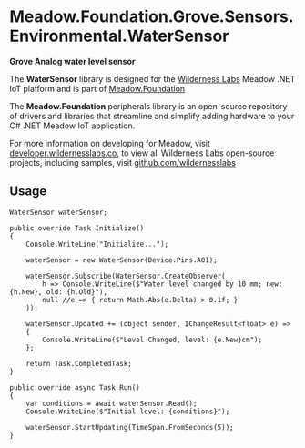 # Meadow.Foundation.Grove.Sensors.Environmental.WaterSensor

**Grove Analog water level sensor**

The **WaterSensor** library is designed for the [Wilderness Labs](www.wildernesslabs.co) Meadow .NET IoT platform and is part of [Meadow.Foundation](https://developer.wildernesslabs.co/Meadow/Meadow.Foundation/)

The **Meadow.Foundation** peripherals library is an open-source repository of drivers and libraries that streamline and simplify adding hardware to your C# .NET Meadow IoT application.

For more information on developing for Meadow, visit [developer.wildernesslabs.co](http://developer.wildernesslabs.co/), to view all Wilderness Labs open-source projects, including samples, visit [github.com/wildernesslabs](https://github.com/wildernesslabs/)

## Usage

```
WaterSensor waterSensor;

public override Task Initialize()
{
    Console.WriteLine("Initialize...");

    waterSensor = new WaterSensor(Device.Pins.A01);

    waterSensor.Subscribe(WaterSensor.CreateObserver(
        h => Console.WriteLine($"Water level changed by 10 mm; new: {h.New}, old: {h.Old}"),
        null //e => { return Math.Abs(e.Delta) > 0.1f; }
    ));

    waterSensor.Updated += (object sender, IChangeResult<float> e) => 
    {
        Console.WriteLine($"Level Changed, level: {e.New}cm");
    };

    return Task.CompletedTask;
}

public override async Task Run()
{
    var conditions = await waterSensor.Read();
    Console.WriteLine($"Initial level: {conditions}");

    waterSensor.StartUpdating(TimeSpan.FromSeconds(5));
}

```
